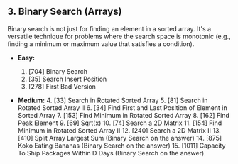 ## 3. Binary Search (Arrays)

Binary search is not just for finding an element in a sorted array. It's a versatile technique for problems where the search space is monotonic (e.g., finding a minimum or maximum value that satisfies a condition).

* **Easy:**
    1.  [704] Binary Search
    2.  [35] Search Insert Position
    3.  [278] First Bad Version

* **Medium:**
    4.  [33] Search in Rotated Sorted Array
    5.  [81] Search in Rotated Sorted Array II
    6.  [34] Find First and Last Position of Element in Sorted Array
    7.  [153] Find Minimum in Rotated Sorted Array
    8.  [162] Find Peak Element
    9.  [69] Sqrt(x)
    10. [74] Search a 2D Matrix
    11. [154] Find Minimum in Rotated Sorted Array II
    12. [240] Search a 2D Matrix II
    13. [410] Split Array Largest Sum (Binary Search on the answer)
    14. [875] Koko Eating Bananas (Binary Search on the answer)
    15. [1011] Capacity To Ship Packages Within D Days (Binary Search on the answer)